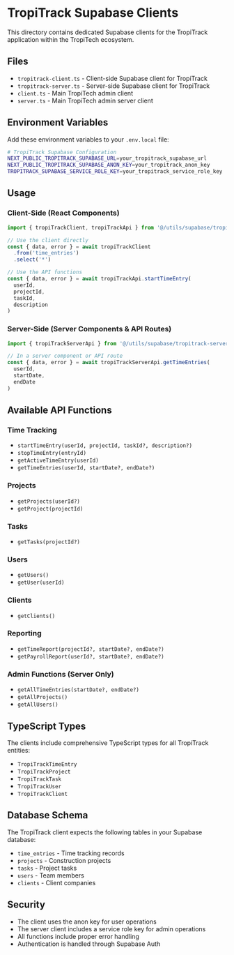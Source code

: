 # TropiTrack Supabase Clients

This directory contains dedicated Supabase clients for the TropiTrack application within the TropiTech ecosystem.

## Files

- `tropitrack-client.ts` - Client-side Supabase client for TropiTrack
- `tropitrack-server.ts` - Server-side Supabase client for TropiTrack
- `client.ts` - Main TropiTech admin client
- `server.ts` - Main TropiTech admin server client

## Environment Variables

Add these environment variables to your `.env.local` file:

```bash
# TropiTrack Supabase Configuration
NEXT_PUBLIC_TROPITRACK_SUPABASE_URL=your_tropitrack_supabase_url
NEXT_PUBLIC_TROPITRACK_SUPABASE_ANON_KEY=your_tropitrack_anon_key
TROPITRACK_SUPABASE_SERVICE_ROLE_KEY=your_tropitrack_service_role_key
```

## Usage

### Client-Side (React Components)

```typescript
import { tropiTrackClient, tropiTrackApi } from '@/utils/supabase/tropitrack-client'

// Use the client directly
const { data, error } = await tropiTrackClient
  .from('time_entries')
  .select('*')

// Use the API functions
const { data, error } = await tropiTrackApi.startTimeEntry(
  userId, 
  projectId, 
  taskId, 
  description
)
```

### Server-Side (Server Components & API Routes)

```typescript
import { tropiTrackServerApi } from '@/utils/supabase/tropitrack-server'

// In a server component or API route
const { data, error } = await tropiTrackServerApi.getTimeEntries(
  userId, 
  startDate, 
  endDate
)
```

## Available API Functions

### Time Tracking
- `startTimeEntry(userId, projectId, taskId?, description?)`
- `stopTimeEntry(entryId)`
- `getActiveTimeEntry(userId)`
- `getTimeEntries(userId, startDate?, endDate?)`

### Projects
- `getProjects(userId?)`
- `getProject(projectId)`

### Tasks
- `getTasks(projectId?)`

### Users
- `getUsers()`
- `getUser(userId)`

### Clients
- `getClients()`

### Reporting
- `getTimeReport(projectId?, startDate?, endDate?)`
- `getPayrollReport(userId?, startDate?, endDate?)`

### Admin Functions (Server Only)
- `getAllTimeEntries(startDate?, endDate?)`
- `getAllProjects()`
- `getAllUsers()`

## TypeScript Types

The clients include comprehensive TypeScript types for all TropiTrack entities:

- `TropiTrackTimeEntry`
- `TropiTrackProject`
- `TropiTrackTask`
- `TropiTrackUser`
- `TropiTrackClient`

## Database Schema

The TropiTrack client expects the following tables in your Supabase database:

- `time_entries` - Time tracking records
- `projects` - Construction projects
- `tasks` - Project tasks
- `users` - Team members
- `clients` - Client companies

## Security

- The client uses the anon key for user operations
- The server client includes a service role key for admin operations
- All functions include proper error handling
- Authentication is handled through Supabase Auth 